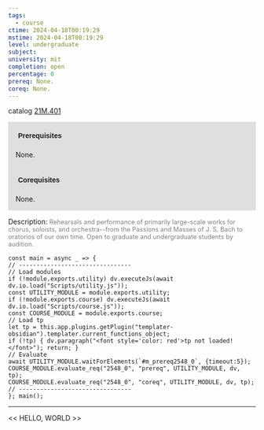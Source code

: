 ```yaml
---
tags:
  - course
ctime: 2024-04-18T00:19:29
mstime: 2024-04-18T00:19:29
level: undergraduate
subject: 
university: mit
completion: open
percentage: 0
prereq: None.
coreq: None.
---
```


catalog [21M.401](http://student.mit.edu/catalog/m21Ma.html#21M.401)

<span style="display: block; padding: 15px; background-color: rgb(100, 100, 100, 0.2);"><font id="m_prereq2548_0" style="display: block; font-family: Arial, sans-serif; font-weight: bold; padding: 5px">Prerequisites</font><br><span id="prereq2548_0">None.</span></span>
<span style="display: block; padding: 15px; background-color: rgb(100, 100, 100, 0.2);"><font id="m_coreq2548_0" style="display: block; font-family: Arial, sans-serif; font-weight: bold; padding: 5px">Corequisites</font><br><span id="coreq2548_0">None.</span></span>

<font style="">Description:</font>
<font style="color: grey; font-size: 0.8rem;">Rehearsals and performance of primarily large-scale works for chorus, soloists, and orchestra--from the Passions and Masses of J. S. Bach to oratorios of our own time. Open to graduate and undergraduate students by audition.</font>

```dataviewjs
const main = async _ => {
// --------------------------------
// Load modules
if (!module.exports.utility) dv.executeJs(await dv.io.load("Scripts/utility.js"));
const UTILITY_MODULE = module.exports.utility;
if (!module.exports.course) dv.executeJs(await dv.io.load("Scripts/course.js"));
const COURSE_MODULE = module.exports.course;
// Load tp
let tp = this.app.plugins.getPlugin("templater-obsidian").templater.current_functions_object;
if (!tp) { dv.paragraph("<font style='color: red'>tp not loaded!</font>"); return; }
// Evaluate
await UTILITY_MODULE.waitForElements(`#m_prereq2548_0`, {timeout:5});
COURSE_MODULE.evaluate_req("2548_0", "prereq", UTILITY_MODULE, dv, tp);
COURSE_MODULE.evaluate_req("2548_0", "coreq", UTILITY_MODULE, dv, tp);
// --------------------------------
}; main();
```

---

<< HELLO, WORLD >>
